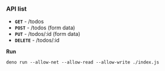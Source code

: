 ### API list
- **`GET`** - /todos
- **`POST`** - /todos (form data)
- **`PUT`** - /todos/:id (form data)
- **`DELETE`** - /todos/:id

**Run**

```
deno run --allow-net --allow-read --allow-write ./index.js
```
